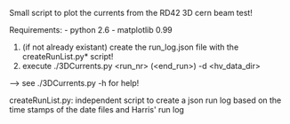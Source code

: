 Small script to plot the currents from the RD42 3D cern beam test!

Requirements:
    - python 2.6
    - matplotlib 0.99

1. (if not already existant) create the run_log.json file with the createRunList.py* script!
2. execute ./3DCurrents.py <run_nr> (<end_run>) -d <hv_data_dir>

--> see ./3DCurrents.py -h for help!

 createRunList.py: independent script to create a json run log based on the time stamps of the date files and Harris' run log 
